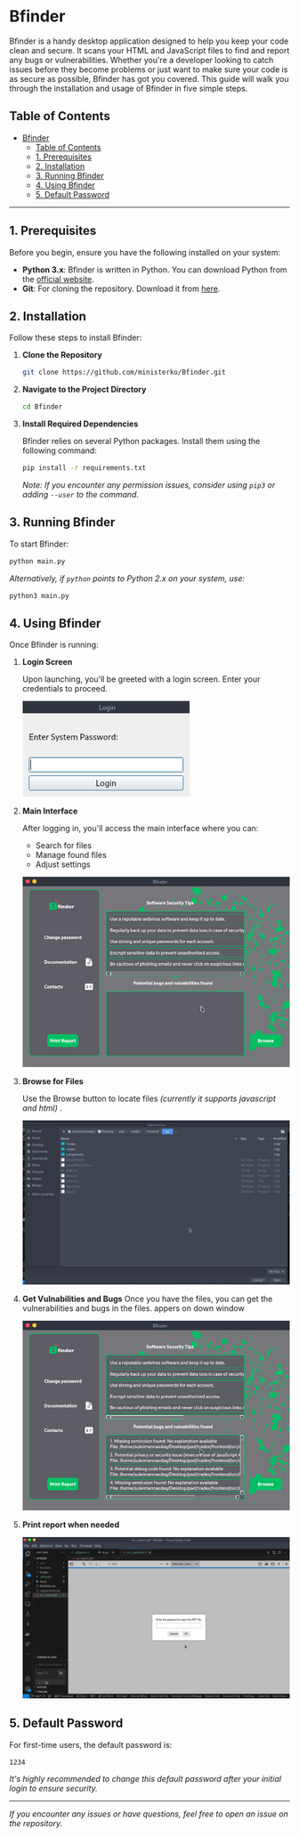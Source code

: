 # Bfinder

Bfinder is a handy desktop application designed to help you keep your code clean and secure. It scans your HTML and JavaScript files to find and report any bugs or vulnerabilities. Whether you're a developer looking to catch issues before they become problems or just want to make sure your code is as secure as possible, Bfinder has got you covered. This guide will walk you through the installation and usage of Bfinder in five simple steps.

## Table of Contents
- [Bfinder](#bfinder)
  - [Table of Contents](#table-of-contents)
  - [1. Prerequisites](#1-prerequisites)
  - [2. Installation](#2-installation)
  - [3. Running Bfinder](#3-running-bfinder)
  - [4. Using Bfinder](#4-using-bfinder)
  - [5. Default Password](#5-default-password)

---

## 1. Prerequisites

Before you begin, ensure you have the following installed on your system:

- **Python 3.x**: Bfinder is written in Python. You can download Python from the [official website](https://www.python.org/downloads/).
- **Git**: For cloning the repository. Download it from [here](https://git-scm.com/downloads).

## 2. Installation

Follow these steps to install Bfinder:

1. **Clone the Repository**

   ```bash
   git clone https://github.com/ministerko/Bfinder.git
   ```

2. **Navigate to the Project Directory**

   ```bash
   cd Bfinder
   ```

3. **Install Required Dependencies**

   Bfinder relies on several Python packages. Install them using the following command:

   ```bash
   pip install -r requirements.txt
   ```

   *Note: If you encounter any permission issues, consider using `pip3` or adding `--user` to the command.*

## 3. Running Bfinder

To start Bfinder:

```bash
python main.py
```

*Alternatively, if `python` points to Python 2.x on your system, use:*

```bash
python3 main.py
```

## 4. Using Bfinder

Once Bfinder is running:

1. **Login Screen**

   Upon launching, you'll be greeted with a login screen. Enter your credentials to proceed.

    ![Login Screen](./instructions_images/6.png)

2. **Main Interface**

   After logging in, you'll access the main interface where you can:

   - Search for files
   - Manage found files
   - Adjust settings

   ![Login Screen](./instructions_images/1.png)


3. **Browse for Files**

   Use the Browse button to locate files *(currently it supports javascript and html)* .

   
   ![Login Screen](./instructions_images/2.png)

4. **Get Vulnabilities and Bugs** 
   Once you have the files, you can get the vulnerabilities and bugs in the files. appers on down window 

   ![Login Screen](./instructions_images/3.png)

5. **Print report when needed**

   

   ![Login Screen](./instructions_images/5.png)

## 5. Default Password

For first-time users, the default password is:

```
1234
```

*It's highly recommended to change this default password after your initial login to ensure security.*

---

*If you encounter any issues or have questions, feel free to open an issue on the repository.*